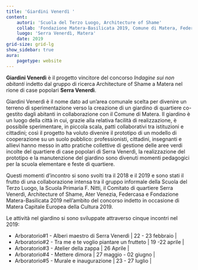 ```yaml
---
title: 'Giardini Venerdì '
content:
    autori: 'Scuola del Terzo Luogo, Architecture of Shame'
    collab: 'Fondazione Matera-Basilicata 2019, Comune di Matera, Federcasa, Comitato di Quartiere di Serra Venerdì, Ater Matera, Ater Venezia, Scuola Elementare F. Nitti,'
    luogo: 'Serra Venerdì, Matera'
    date: 2019
grid-size: grid-lg
show_sidebar: true
aura:
    pagetype: website
---
```


**Giardini Venerdì** è il progetto vincitore del concorso _Indagine sui non abitanti_ indetto dal gruppo di ricerca Architecture of Shame a Matera nel rione di case popolari **Serra Venerdì**.

Giardini Venerdì è il nome dato ad un’area comunale scelta per divenire un terreno di sperimentazione verso la creazione di un giardino di quartiere co-gestito dagli abitanti in collaborazione con il Comune di Matera. Il giardino è un luogo della città in cui, grazie alla relativa facilità di realizzazione, è possibile sperimentare, in piccola scala, patti collaborativi tra istituzioni e cittadini; così il progetto ha voluto divenire il prototipo di un modello di cooperazione su un suolo pubblico: professionisti, cittadini, insegnanti e allievi hanno messo in atto pratiche collettive di gestione delle aree verdi incolte del quartiere di case popolari di Serra Venerdì, la realizzazione del prototipo e la manutenzione del giardino sono divenuti momenti pedagogici per la scuola elementare e feste di quartiere.

Questi momenti d’incontro si sono svolti tra il 2018 e il 2019 e sono stati il frutto di una collaborazione intensa tra il gruppo informale della Scuola del Terzo Luogo, la Scuola Primaria F. Nitti, il Comitato di quartiere Serra Venerdì, Architecture of Shame, Ater Venezia, Federcasa e Fondazione Matera-Basilicata 2019 nell’ambito del concorso indetto in occasione di Matera Capitale Europea della Cultura 2019.

Le attività nel giardino si sono sviluppate attraverso cinque incontri nel 2019:

* Arboratorio#1 - Alberi maestro di Serra Venerdì | 22 - 23 febbraio |
* Arboratorio#2 - Tra me e te voglio piantare un frutteto | 19 -22 aprile |
* Arboratorio#3 - Atelier della zappa | 26 Aprile |
* Arboratorio#4 - Mettere dimora | 27 maggio - 02 giugno |
* Arboratorio#5 - Murale e inaugurazione | 23 - 27 luglio |
